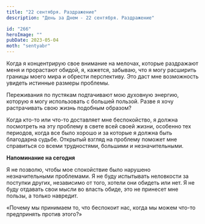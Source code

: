 ```yaml
---
title: "22 сентября. Раздражение"
description: "День за Днем - 22 сентября. Раздражение"

id: "266"
heroImage: ""
pubDate: 2023-05-04
moth: "sentyabr"
---
```


Когда я концентрирую свое внимание на мелочах, которые раздражают меня и
прорастают обидой, я, кажется, забываю, что я могу расширить границы моего
мира и обрести перспективу. Это даст мне возможность увидеть истинные размеры
проблемы.

Переживания по пустякам подтачивают мою духовную энергию, которую я могу
использовать с большей пользой. Разве я хочу растрачивать свою жизнь подобным
образом?

Когда кто-то или что-то доставляет мне беспокойство, я должна посмотреть на
эту проблему в свете всей своей жизни, особенно тех периодов, когда все было
хорошо и за которые я должна быть благодарна судьбе. Открытый взгляд на
проблему поможет мне справиться со всеми трудностями, большими и
незначительными.

**Напоминание на сегодня**

Я не позволю, чтобы мое спокойствие было нарушено незначительными проблемами.
Я не буду испытывать неловкости за поступки других, независимо от того, хотели
они обидеть или нет. Я не буду отдавать свои мысли во власть обиде, это не
принесет мне пользы, а только навредит.

«Почему мы принимаем то, что беспокоит нас, когда мы можем что-то предпринять
против этого?»
